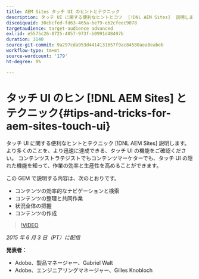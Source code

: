 ```yaml
---
title: AEM Sites タッチ UI のヒントとテクニック
description: タッチ UI に関する便利なヒントとコツ  [!DNL AEM Sites]  説明します。 より多くのことを、より迅速に達成できる、タッチ UI の機能をご確認ください。 コンテンツストラテジストでもコンテンツマーケターでも、タッチ UI の隠れた機能を知って、作業の効率と生産性を高めることができます。
discoiquuid: 30cbcfed-fd63-465a-be79-eb2cfeec9078
targetaudience: target-audience advanced
exl-id: e5575c26-8725-4857-973f-b0991d48497b
duration: 3140
source-git-commit: 9a297cda953d4414131657f9ac84580aea0eabeb
workflow-type: tm+mt
source-wordcount: '179'
ht-degree: 0%

---
```


# タッチ UI のヒン [!DNL AEM Sites] とテクニック{#tips-and-tricks-for-aem-sites-touch-ui}

タッチ UI に関する便利なヒントとテクニック [!DNL AEM Sites] 説明します。 より多くのことを、より迅速に達成できる、タッチ UI の機能をご確認ください。 コンテンツストラテジストでもコンテンツマーケターでも、タッチ UI の隠れた機能を知って、作業の効率と生産性を高めることができます。

この GEM で説明する内容は、次のとおりです。

* コンテンツの効率的なナビゲーションと検索
* コンテンツの整理と共同作業
* 状況全体の把握
* コンテンツの作成

>[!VIDEO](https://video.tv.adobe.com/v/19377/?quality=9)

*2015 年 6 月 3 日（PT）に配信*

**発表者：**

* Adobe、製品マネージャー、Gabriel Walt
* Adobe、エンジニアリングマネージャー、Gilles Knobloch

<!--
[Get back to the Overview](https://helpx.adobe.com/jp/experience-manager/kt/eseminars/gems/aem-index.html)
-->
